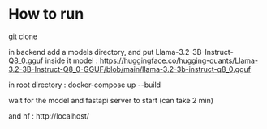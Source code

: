 # How to run

git clone

in backend add a models directory, and put Llama-3.2-3B-Instruct-Q8_0.gguf inside it
model : https://huggingface.co/hugging-quants/Llama-3.2-3B-Instruct-Q8_0-GGUF/blob/main/llama-3.2-3b-instruct-q8_0.gguf

in root directory : docker-compose up --build

wait for the model and fastapi server to start (can take 2 min)

and hf : http://localhost/
